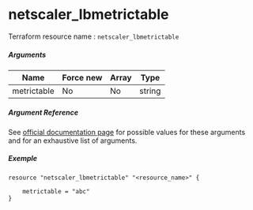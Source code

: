 # netscaler_lbmetrictable

Terraform resource name : ```netscaler_lbmetrictable```

##### Arguments

| Name | Force new | Array | Type |
|----|----|----|----|
|metrictable|No|No|string|

##### Argument Reference

See [official documentation page](https://developer-docs.citrix.com/projects/netscaler-nitro-api/en/11.0/configuration/load-balancing/lbmetrictable/lbmetrictable/) for possible values for these arguments and for an exhaustive list of arguments.

##### Exemple

```
resource "netscaler_lbmetrictable" "<resource_name>" {

    metrictable = "abc"
}
```


